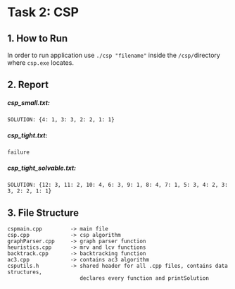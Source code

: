 Task 2: CSP
===
## 1. How to Run
In order to run application use `./csp "filename"` inside the `/csp/`directory where `csp.exe` locates.

## 2. Report
##### csp_small.txt:
~~~
SOLUTION: {4: 1, 3: 3, 2: 2, 1: 1}
~~~
##### csp_tight.txt:
~~~
failure
~~~
##### csp_tight_solvable.txt:
~~~
SOLUTION: {12: 3, 11: 2, 10: 4, 6: 3, 9: 1, 8: 4, 7: 1, 5: 3, 4: 2, 3: 3, 2: 2, 1: 1}
~~~

## 3. File Structure
~~~
cspmain.cpp         -> main file
csp.cpp             -> csp algorithm
graphParser.cpp     -> graph parser function
heuristics.cpp      -> mrv and lcv functions
backtrack.cpp       -> backtracking function
ac3.cpp             -> contains ac3 algorithm
csputils.h          -> shared header for all .cpp files, contains data structures, 
                       declares every function and printSolution
~~~